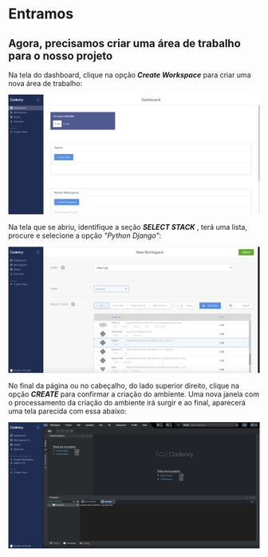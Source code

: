 # Entramos

## Agora, precisamos criar uma área de trabalho para o nosso projeto

Na tela do dashboard, clique na opção _**Create Workspace**_ para criar uma nova área de trabalho:

![criando_um_workspace](criando_um_workspace.png)

Na tela que se abriu, identifique a seção _**SELECT STACK**_ , terá uma lista, procure e selecione a opção _"Python Django"_:

![selecionando_python](selecionando_python.png)

No final da página ou no cabeçalho, do lado superior direito, clique na opção _**CREATE**_ para confirmar a criação do ambiente.
Uma nova janela com o processamento da criação do ambiente irá surgir e ao final, aparecerá uma tela parecida com essa abaixo:

![workspace](workspace.png)
